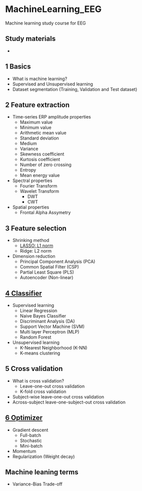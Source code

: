 # MachineLearning_EEG
Machine learning study course for EEG

## Study materials
-

## 1 Basics
- What is machine learning?
- Supervised and Unsupervised learning
- Dataset segmentation (Training, Validation and Test dataset)

## 2 Feature extraction
- Time-series ERP amplitude properties
  - Maximum value
  - Minimum value
  - Arithmetic mean value
  - Standard deviation
  - Medium
  - Variance
  - Skewness coefficient
  - Kurtosis coefficient
  - Number of zero crossing
  - Entropy
  - Mean energy value
- Spectral properties
  - Fourier Transform
  - Wavelet Transform
    - DWT
    - CWT
- Spatial properties
  - Frontal Alpha Assymetry

## 3 Feature selection
- Shrinking method
  - [LASSO: L1 norm](http://blueskyvision.tistory.com/193)
  - Ridge: L2 norm
- Dimension reduction
  - Principal Component Analysis (PCA)
  - Common Spatial Filter (CSP)
  - Partial Least Square (PLS)
  - Autoencoder (Non-linear)

## [4 Classifier](https://github.com/tyami/ml-eeg/blob/master/tyang_ml_classifier.pdf)
- Supervised learning
  - Linear Regression
  - Naive Bayes Classifier
  - Discriminant Analysis (DA)
  - Support Vector Machine (SVM)
  - Multi layer Perceptron (MLP)
  - Random Forest
- Unsupervised learning
  - K-Nearest Neighborhood (K-NN)
  - K-means clustering

## 5 Cross validation
 - What is cross validation?
   - Leave-one-out cross validation
   - K-fold cross validation
 - Subject-wise leave-one-out cross validation
 - Across-subject leave-one-subject-out cross validation

## [6 Optimizer](https://github.com/tyami/ml-eeg/blob/master/tyang_ml_optimizer.pdf)
 - Gradient descent
   - Full-batch
   - Stochastic
   - Mini-batch
 - Momentum
 - Regularization (Weight decay)
 
## Machine leaning terms
 - Variance-Bias Trade-off
